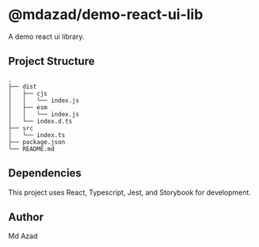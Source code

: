 # @mdazad/demo-react-ui-lib

A demo react ui library.

## Project Structure

```
.
├── dist
│   ├── cjs
│   │   └── index.js
│   ├── esm
│   │   └── index.js
│   └── index.d.ts
├── src
│   └── index.ts
├── package.json
└── README.md
```

## Dependencies

This project uses React, Typescript, Jest, and Storybook for development.

## Author

Md Azad

